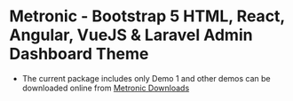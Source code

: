 # Metronic - Bootstrap 5 HTML, React, Angular, VueJS & Laravel Admin Dashboard Theme

- The current package includes only Demo 1 and other demos can be downloaded online from [Metronic Downloads](//devs.keenthemes.com/metronic)